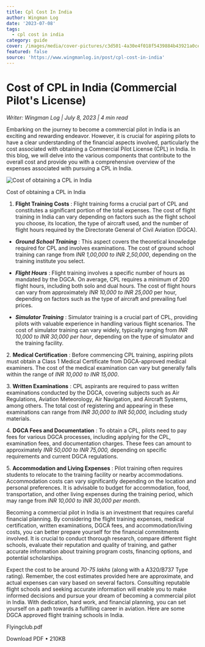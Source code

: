 ```yaml
---
title: Cpl Cost In India
author: Wingman Log
date: '2023-07-08'
tags:
  - cpl cost in india
category: guide
cover: /images/media/cover-pictures/c3d501-4a30e4f018f5439884b43921a0ce36c2-mv2-f2e4e252.jpg
featured: false
source: 'https://www.wingmanlog.in/post/cpl-cost-in-india'
---
```


# Cost of CPL in India (Commercial Pilot's License)

*Writer: Wingman Log | July 8, 2023 | 4 min read*

Embarking on the journey to become a commercial pilot in India is an exciting and rewarding endeavor. However, it is crucial for aspiring pilots to have a clear understanding of the financial aspects involved, particularly the cost associated with obtaining a Commercial Pilot License (CPL) in India. In this blog, we will delve into the various components that contribute to the overall cost and provide you with a comprehensive overview of the expenses associated with pursuing a CPL in India.

![Cost of obtaining a CPL in India](/images/media/blog-media/c3d501-4a30e4f018f5439884b43921a0ce36c2-mv2-f2e4e252.jpg)

Cost of obtaining a CPL in India

1.  **Flight Training Costs** : Flight training forms a crucial part of CPL and constitutes a significant portion of the total expenses. The cost of flight training in India can vary depending on factors such as the flight school you choose, its location, the type of aircraft used, and the number of flight hours required by the Directorate General of Civil Aviation (DGCA).

*   ***Ground School Training*** : This aspect covers the theoretical knowledge required for CPL and involves examinations. The cost of ground school training can range from *INR 1,00,000 to INR 2,50,000*, depending on the training institute you select.
    
*   ***Flight Hours*** : Flight training involves a specific number of hours as mandated by the DGCA. On average, CPL requires a minimum of 200 flight hours, including both solo and dual hours. The cost of flight hours can vary from approximately *INR 10,000 to INR 25,000* per hour, depending on factors such as the type of aircraft and prevailing fuel prices.
    
*   ***Simulator Training*** : Simulator training is a crucial part of CPL, providing pilots with valuable experience in handling various flight scenarios. The cost of simulator training can vary widely, typically ranging from *INR 10,000 to INR 30,000 per hour*, depending on the type of simulator and the training facility.

2\. **Medical Certification** : Before commencing CPL training, aspiring pilots must obtain a Class 1 Medical Certificate from DGCA-approved medical examiners. The cost of the medical examination can vary but generally falls within the range of *INR 10,000 to INR 15,000*.

3\. **Written Examinations** : CPL aspirants are required to pass written examinations conducted by the DGCA, covering subjects such as Air Regulations, Aviation Meteorology, Air Navigation, and Aircraft Systems, among others. The total cost of registering and appearing in these examinations can range from *INR 30,000 to INR 50,000,* including study materials.

4\. **DGCA Fees and Documentation** : To obtain a CPL, pilots need to pay fees for various DGCA processes, including applying for the CPL, examination fees, and documentation charges. These fees can amount to approximately *INR 50,000 to INR 75,000,* depending on specific requirements and current DGCA regulations.

5\. **Accommodation and Living Expenses** : Pilot training often requires students to relocate to the training facility or nearby accommodations. Accommodation costs can vary significantly depending on the location and personal preferences. It is advisable to budget for accommodation, food, transportation, and other living expenses during the training period, which may range from *INR 10,000 to INR 30,000 per month*.

Becoming a commercial pilot in India is an investment that requires careful financial planning. By considering the flight training expenses, medical certification, written examinations, DGCA fees, and accommodation/living costs, you can better prepare yourself for the financial commitments involved. It is crucial to conduct thorough research, compare different flight schools, evaluate their reputation and quality of training, and gather accurate information about training program costs, financing options, and potential scholarships.

Expect the cost to be around *70-75 lakhs* (along with a A320/B737 Type rating). Remember, the cost estimates provided here are approximate, and actual expenses can vary based on several factors. Consulting reputable flight schools and seeking accurate information will enable you to make informed decisions and pursue your dream of becoming a commercial pilot in India. With dedication, hard work, and financial planning, you can set yourself on a path towards a fulfilling career in aviation. Here are some DGCA approved flight training schools in India.  

Flyingclub.pdf

Download PDF • 210KB
